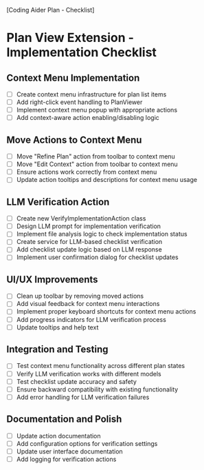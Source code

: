 [Coding Aider Plan - Checklist]

# Plan View Extension - Implementation Checklist

## Context Menu Implementation
- [ ] Create context menu infrastructure for plan list items
- [ ] Add right-click event handling to PlanViewer
- [ ] Implement context menu popup with appropriate actions
- [ ] Add context-aware action enabling/disabling logic

## Move Actions to Context Menu
- [ ] Move "Refine Plan" action from toolbar to context menu
- [ ] Move "Edit Context" action from toolbar to context menu
- [ ] Ensure actions work correctly from context menu
- [ ] Update action tooltips and descriptions for context menu usage

## LLM Verification Action
- [ ] Create new VerifyImplementationAction class
- [ ] Design LLM prompt for implementation verification
- [ ] Implement file analysis logic to check implementation status
- [ ] Create service for LLM-based checklist verification
- [ ] Add checklist update logic based on LLM response
- [ ] Implement user confirmation dialog for checklist updates

## UI/UX Improvements
- [ ] Clean up toolbar by removing moved actions
- [ ] Add visual feedback for context menu interactions
- [ ] Implement proper keyboard shortcuts for context menu actions
- [ ] Add progress indicators for LLM verification process
- [ ] Update tooltips and help text

## Integration and Testing
- [ ] Test context menu functionality across different plan states
- [ ] Verify LLM verification works with different models
- [ ] Test checklist update accuracy and safety
- [ ] Ensure backward compatibility with existing functionality
- [ ] Add error handling for LLM verification failures

## Documentation and Polish
- [ ] Update action documentation
- [ ] Add configuration options for verification settings
- [ ] Update user interface documentation
- [ ] Add logging for verification actions
